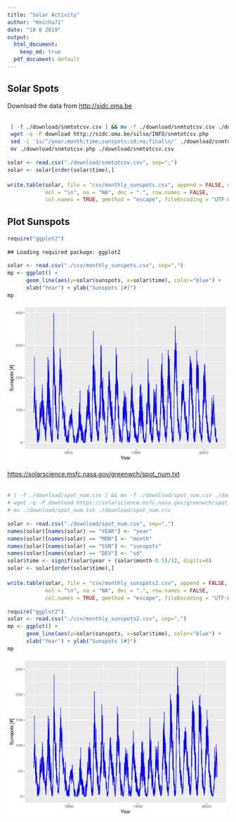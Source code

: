 ```yaml
---
title: "Solar Activity"
author: "Kmicha71"
date: "19 8 2019"
output:
  html_document: 
    keep_md: true
  pdf_document: default
---
```




## Solar Spots

Download the data from http://sidc.oma.be



```sh

 [ -f ./download/snmtotcsv.csv ] && mv -f ./download/snmtotcsv.csv ./download/snmtotcsv.csv.bck
 wget -q -P download http://sidc.oma.be/silso/INFO/snmtotcsv.php
 sed -i '1s/^/year;month;time;sunspots;sd;no;final\n/' ./download/snmtotcsv.php
 mv ./download/snmtotcsv.php ./download/snmtotcsv.csv
```





```r
solar <- read.csv("./download/snmtotcsv.csv", sep=";")
solar <- solar[order(solar$time),]

write.table(solar, file = "csv/monthly_sunspots.csv", append = FALSE, quote = TRUE, sep = ",",
            eol = "\n", na = "NA", dec = ".", row.names = FALSE,
            col.names = TRUE, qmethod = "escape", fileEncoding = "UTF-8")
```




## Plot Sunspots


```r
require("ggplot2")
```

```
## Loading required package: ggplot2
```

```r
solar <- read.csv("./csv/monthly_sunspots.csv", sep=",")
mp <- ggplot() +
      geom_line(aes(y=solar$sunspots, x=solar$time), color="blue") +
      xlab("Year") + ylab("Sunspots [#]")
mp
```

![](README_files/figure-html/plot-1.png)<!-- -->

https://solarscience.msfc.nasa.gov/greenwch/spot_num.txt


```sh

# [ -f ./download/spot_num.csv ] && mv -f ./download/spot_num.csv ./download/spot_num.csv.bck
# wget -q -P download https://solarscience.msfc.nasa.gov/greenwch/spot_num.txt
# mv ./download/spot_num.txt ./download/spot_num.csv

```


```r
solar <- read.csv("./download/spot_num.csv", sep=",")
names(solar)[names(solar) == "YEAR"] <- "year"
names(solar)[names(solar) == "MON"] <- "month"
names(solar)[names(solar) == "SSN"] <- "sunspots"
names(solar)[names(solar) == "DEV"] <- "sd"
solar$time <- signif(solar$year + (solar$month-0.5)/12, digits=6)
solar <- solar[order(solar$time),]

write.table(solar, file = "csv/monthly_sunspots2.csv", append = FALSE, quote = TRUE, sep = ",",
            eol = "\n", na = "NA", dec = ".", row.names = FALSE,
            col.names = TRUE, qmethod = "escape", fileEncoding = "UTF-8")
```


```r
require("ggplot2")
solar <- read.csv("./csv/monthly_sunspots2.csv", sep=",")
mp <- ggplot() +
      geom_line(aes(y=solar$sunspots, x=solar$time), color="blue") +
      xlab("Year") + ylab("Sunspots [#]")
mp
```

![](README_files/figure-html/plot2-1.png)<!-- -->
